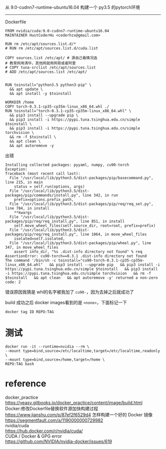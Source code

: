 从 9.0-cudnn7-runtime-ubuntu16.04 构建一个 py3.5 的pytorch环境

---

Dockerfile
```
FROM nvidia/cuda:9.0-cudnn7-runtime-ubuntu16.04
MAINTAINER HustCoderHu <coderhzx@gmail.com>

RUN rm /etc/apt/sources.list.d/*
# RUN rm /etc/apt/sources.list.d/cuda.list

COPY sources.list /etc/apt/ # 源自己看情况选
# 教育网用清华，其他网就用网易或者阿里
# COPY tuna-srclist /etc/apt/sources.list
# ADD /etc/apt/sources.list /etc/apt/


RUN toinstall="python3.5 python3-pip" \
  && apt update \
  && apt install -y $toinstall

WORKDIR /home
COPY torch-0.3.1-cp35-cp35m-linux_x86_64.whl ./
RUN toinstall="torch-0.3.1-cp35-cp35m-linux_x86_64.whl" \
  && pip3 install --upgrade pip \
  && pip3 install -i https://pypi.tuna.tsinghua.edu.cn/simple $toinstall \
  && pip3 install -i https://pypi.tuna.tsinghua.edu.cn/simple torchvision \
  && rm -f $toinstall \
  && apt clean \
  && apt autoremove -y
```

出错
```
Installing collected packages: pyyaml, numpy, cu90-torch
Exception:
Traceback (most recent call last):
  File "/usr/local/lib/python3.5/dist-packages/pip/basecommand.py", line 215, in main
    status = self.run(options, args)
  File "/usr/local/lib/python3.5/dist-packages/pip/commands/install.py", line 342, in run
    prefix=options.prefix_path,
  File "/usr/local/lib/python3.5/dist-packages/pip/req/req_set.py", line 784, in install
    **kwargs
  File "/usr/local/lib/python3.5/dist-packages/pip/req/req_install.py", line 851, in install
    self.move_wheel_files(self.source_dir, root=root, prefix=prefix)
  File "/usr/local/lib/python3.5/dist-packages/pip/req/req_install.py", line 1064, in move_wheel_files
    isolated=self.isolated,
  File "/usr/local/lib/python3.5/dist-packages/pip/wheel.py", line 347, in move_wheel_files
    assert info_dir, "%s .dist-info directory not found" % req
AssertionError: cu90-torch==0.3.1 .dist-info directory not found
The command '/bin/sh -c toinstall="cu90-torch-0.3.1-cp35-cp35m-linux_x86_64.whl"   && pip3 install --upgrade pip   && pip3 install -i https://pypi.tuna.tsinghua.edu.cn/simple $toinstall   && pip3 install -i https://pypi.tuna.tsinghua.edu.cn/simple torchvision   && rm -f $toinstall   && apt clean   && apt autoremove -y' returned a non-zero code: 2
```
错误原因我猜是 whl的名字被我加了 `cu90-`，因为去掉之后就成功了

build 成功之后 docker images看到的是 `<none>`，下面标记一下
```
docker tag ID REPO:TAG
```

# 测试
```
docker run -it --runtime=nvidia --rm \
--mount type=bind,source=/etc/localtime,target=/etc/localtime,readonly \
--mount type=bind,source=/home,target=/home \
REPO:TAG bash
```


# reference
docker_practice  
<https://yeasy.gitbooks.io/docker_practice/content/image/build.html>  
Docker:修改Dockerfile替换软件源加快构建过程  
<https://www.jianshu.com/p/87ef2f6529d4>
怎样构建一个好的 Docker 镜像  
<https://segmentfault.com/a/1190000000729982>  
nvidia/cuda  
<https://hub.docker.com/r/nvidia/cuda/>  
CUDA / Docker & GPG error  
<https://github.com/NVIDIA/nvidia-docker/issues/619>  